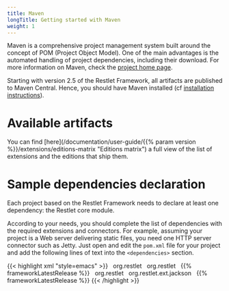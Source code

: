 ```yaml
---
title: Maven
longTitle: Getting started with Maven
weight: 1
---
```


Maven is a comprehensive project management system built around the
concept of POM (Project Object Model). One of the main advantages is the
automated handling of project dependencies, including their download.
For more information on Maven, check the [project home page](http://maven.apache.org/).

Starting with version 2.5 of the Restlet Framework, all artifacts are 
published to Maven Central. Hence, you should have Maven installed (cf [installation instructions](https://maven.apache.org/install.html)).

# Available artifacts

You can find [here](/documentation/user-guide/{{% param version %}}/extensions/editions-matrix "Editions matrix")
a full view of the list of extensions and the editions that ship them. 

# Sample dependencies declaration

Each project based on the Restlet Framework needs to declare at least
one dependency: the Restlet core module.

According to your needs, you should complete the list of dependencies 
with the required extensions and connectors. For example, assuming your 
project is a Web server delivering static files, you need one HTTP server 
connector such as Jetty. Just open and edit the `pom.xml` file for your 
project and add the following lines of text into the `<dependencies>` 
section.

{{< highlight xml "style=emacs" >}}<dependency>
  <groupId>org.restlet</groupId>
  <artifactId>org.restlet</artifactId>
  <version>{{% frameworkLatestRelease %}}</version>
</dependency>
<dependency>
  <groupId>org.restlet</groupId>
  <artifactId>org.restlet.ext.jackson</artifactId>
  <version>{{% frameworkLatestRelease %}}</version>
</dependency>
{{< /highlight >}}
